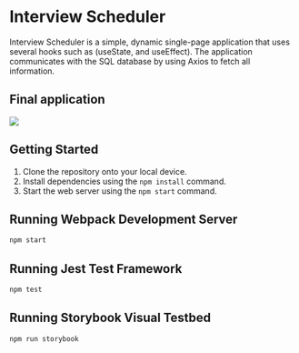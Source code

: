 # Interview Scheduler

Interview Scheduler is a simple, dynamic single-page application that uses several hooks such as (useState, and useEffect). The application communicates with the SQL database by using Axios to fetch all information.

## Final application

![](docs/scheduler)

## Getting Started

1. Clone the repository onto your local device.
2. Install dependencies using the `npm install` command.
3. Start the web server using the `npm start` command.

## Running Webpack Development Server

```sh
npm start
```

## Running Jest Test Framework

```sh
npm test
```

## Running Storybook Visual Testbed

```sh
npm run storybook
```
